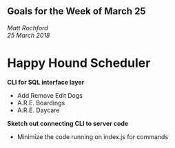 ## Goals for the Week of March 25

_Matt Rochford_  
_25 March 2018_

# Happy Hound Scheduler 

__CLI for SQL interface layer__
- Add Remove Edit Dogs
- A.R.E. Boardings
- A.R.E. Daycare

__Sketch out connecting CLI to server code__
 - Minimize the code running on index.js for commands
